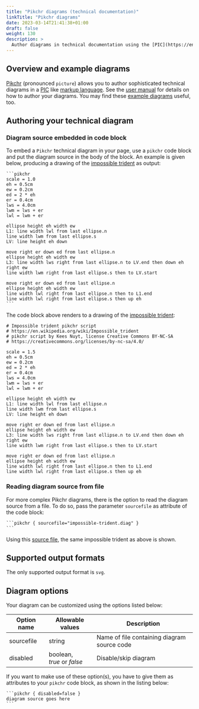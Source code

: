 ```yaml
---
title: "Pikchr diagrams (technical documentation)"
linkTitle: "Pikchr diagrams"
date: 2023-03-14T21:41:38+01:00
draft: false
weight: 130
description: >
  Author diagrams in technical documentation using the [PIC](https://en.wikipedia.org/wiki/PIC_(markup_language)) like markup language.
---
```

## Overview and example diagrams

[Pikchr](https://pikchr.org) (pronounced `picture`) allows you to author sophisticated technical diagrams in a [PIC](https://en.wikipedia.org/wiki/PIC_(markup_language)) like [markup language](https://pikchr.org/home/doc/trunk/doc/grammar.md). See the [user manual](https://pikchr.org/home/doc/trunk/doc/userman.md) for details on how to author your diagrams.
You may find these [example diagrams](https://pikchr.org/home/doc/trunk/doc/examples.md) useful, too.

## Authoring your technical diagram

### Diagram source embedded in code block

To embed a `Pikchr` technical diagram in your page, use a `pikchr` code block and put the diagram source in the body of the block. An example is given below, producing a drawing of the [impossible trident](https://en.wikipedia.org/wiki/Impossible_trident) as output:

````
```pikchr
scale = 1.0
eh = 0.5cm
ew = 0.2cm
ed = 2 * eh
er = 0.4cm
lws = 4.0cm
lwm = lws + er
lwl = lwm + er

ellipse height eh width ew
L1: line width lwl from last ellipse.n
line width lwm from last ellipse.s
LV: line height eh down

move right er down ed from last ellipse.n
ellipse height eh width ew
L3: line width lws right from last ellipse.n to LV.end then down eh right ew
line width lwm right from last ellipse.s then to LV.start

move right er down ed from last ellipse.n
ellipse height eh width ew
line width lwl right from last ellipse.n then to L1.end
line width lwl right from last ellipse.s then up eh
```
````

The code block above renders to a drawing of the [impossible trident](https://en.wikipedia.org/wiki/Impossible_trident):

```pikchr
# Impossible trident pikchr script
# https://en.wikipedia.org/wiki/Impossible_trident
# pikchr script by Kees Nuyt, license Creative Commons BY-NC-SA 
# https://creativecommons.org/licenses/by-nc-sa/4.0/

scale = 1.5
eh = 0.5cm
ew = 0.2cm
ed = 2 * eh
er = 0.4cm
lws = 4.0cm
lwm = lws + er
lwl = lwm + er

ellipse height eh width ew
L1: line width lwl from last ellipse.n
line width lwm from last ellipse.s
LV: line height eh down

move right er down ed from last ellipse.n
ellipse height eh width ew
L3: line width lws right from last ellipse.n to LV.end then down eh right ew
line width lwm right from last ellipse.s then to LV.start

move right er down ed from last ellipse.n
ellipse height eh width ew
line width lwl right from last ellipse.n then to L1.end
line width lwl right from last ellipse.s then up eh
```

### Reading diagram source from file

For more complex Pikchr diagrams, there is the option to read the diagram source from a file. To do so, pass the parameter `sourcefile` as attribute of the code block:

````
```pikchr { sourcefile="impossible-trident.diag" }
```
````

Using this [source file](impossible-trident.diag), the same impossible trident as above is shown.

## Supported output formats

The only supported output format is `svg`.

## Diagram options

Your diagram can be customized using the options listed below: 

| Option name     | Allowable values                                  | Description                                  |
|-----------------|---------------------------------------------------|----------------------------------------------|
| sourcefile      | string                                            | Name of file containing diagram source code  |
| disabled        | boolean,<br>_true_ or _false_                     | Disable/skip diagram                         |

If you want to make use of these option(s), you have to give them as attributes to your `pikchr` code block, as shown in the listing below:

````
```pikchr { disabled=false }
diagram source goes here
```
````
